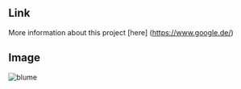 ## Link 
More information about this project [here] (https://www.google.de/)

## Image
![blume](blume.jpg)

